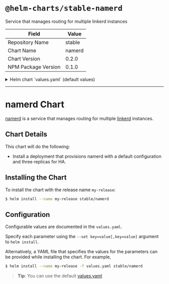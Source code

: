 # `@helm-charts/stable-namerd`

Service that manages routing for multiple linkerd instances

| Field               | Value  |
| ------------------- | ------ |
| Repository Name     | stable |
| Chart Name          | namerd |
| Chart Version       | 0.2.0  |
| NPM Package Version | 0.1.0  |

<details>

<summary>Helm chart `values.yaml` (default values)</summary>

```yaml
# Default values for namerd.
# This is a YAML-formatted file.
# Declare variables to be passed into your templates.
replicaCount: 3
namerd:
  image:
    repository: buoyantio/namerd:0.9.1
    pullPolicy: IfNotPresent
  resources:
    limits:
      cpu: 500m
      memory: 512Mi
    requests:
      cpu: 0
      memory: 512Mi
kubectl:
  image:
    repository: buoyantio/kubectl:v1.4.0
    pullPolicy: IfNotPresent
  resources:
    # limits:
    #   cpu: 10m
    #   memory: 32Mi
    requests:
      cpu: 0
      memory: 32Mi
service:
  type: ClusterIP
  syncPort: 4100
  apiPort: 4180
  adminPort: 9991
```

</details>

---

# namerd Chart

[namerd](https://linkerd.io/in-depth/namerd/) is a service that manages routing for multiple [linkerd](https://github.com/kubernetes/charts/tree/master/stable/linkerd) instances.

## Chart Details

This chart will do the following:

- Install a deployment that provisions namerd with a default configuration and three replicas for HA.

## Installing the Chart

To install the chart with the release name `my-release`:

```bash
$ helm install --name my-release stable/namerd
```

## Configuration

Configurable values are documented in the `values.yaml`.

Specify each parameter using the `--set key=value[,key=value]` argument to `helm install`.

Alternatively, a YAML file that specifies the values for the parameters can be provided while installing the chart. For example,

```bash
$ helm install --name my-release -f values.yaml stable/namerd
```

> **Tip**: You can use the default [values.yaml](values.yaml)
